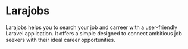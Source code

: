 # Larajobs
Larajobs helps you to search your job and carreer with a user-friendly Laravel application. It offers a simple designed to connect ambitious job seekers with their ideal career opportunities.
